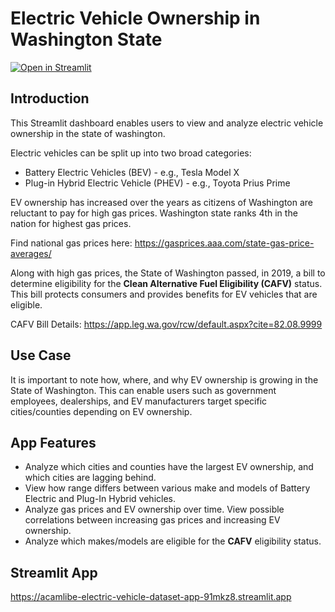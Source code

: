 # Electric Vehicle Ownership in Washington State

[![Open in Streamlit](https://static.streamlit.io/badges/streamlit_badge_black_white.svg)](https://acamlibe-electric-vehicle-dataset-app-91mkz8.streamlit.app/)

## Introduction
This Streamlit dashboard enables users to view and analyze electric vehicle ownership in the state of washington.

Electric vehicles can be split up into two broad categories:
- Battery Electric Vehicles (BEV) - e.g., Tesla Model X
- Plug-in Hybrid Electric Vehicle (PHEV) - e.g., Toyota Prius Prime

EV ownership has increased over the years as citizens of Washington are reluctant to pay for high gas prices. Washington state ranks 4th in the nation for highest gas prices.

Find national gas prices here: https://gasprices.aaa.com/state-gas-price-averages/

Along with high gas prices, the State of Washington passed, in 2019, a bill to determine eligibility for the **Clean Alternative Fuel Eligibility (CAFV)** status. This bill protects consumers and provides benefits for EV vehicles that are eligible. 

CAFV Bill Details: https://app.leg.wa.gov/rcw/default.aspx?cite=82.08.9999

## Use Case
It is important to note how, where, and why EV ownership is growing in the State of Washington. This can enable users such as government employees, dealerships, and EV manufacturers target specific cities/counties depending on EV ownership.

## App Features
- Analyze which cities and counties have the largest EV ownership, and which cities are lagging behind.
- View how range differs between various make and models of Battery Electric and Plug-In Hybrid vehicles.
- Analyze gas prices and EV ownership over time. View possible correlations between increasing gas prices and increasing EV ownership.
- Analyze which makes/models are eligible for the **CAFV** eligibility status.



## Streamlit App
https://acamlibe-electric-vehicle-dataset-app-91mkz8.streamlit.app